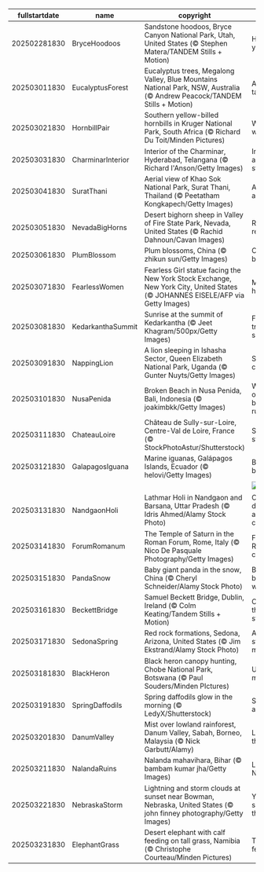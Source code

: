 |fullstartdate|name|copyright|title|image|
|--|--|--|--|--|
202502281830|BryceHoodoos|Sandstone hoodoos, Bryce Canyon National Park, Utah, United States (© Stephen Matera/TANDEM Stills + Motion)|Hoodoo you do?|![](/en-IN/2025/03/202502281830BryceHoodoos.jpg)|
202503011830|EucalyptusForest|Eucalyptus trees, Megalong Valley, Blue Mountains National Park, NSW, Australia (© Andrew Peacock/TANDEM Stills + Motion)|A eucalyp-tastic view|![](/en-IN/2025/03/202503011830EucalyptusForest.jpg)|
202503021830|HornbillPair|Southern yellow-billed hornbills in Kruger National Park, South Africa (© Richard Du Toit/Minden Pictures)|Wild about wildlife|![](/en-IN/2025/03/202503021830HornbillPair.jpg)|
202503031830|CharminarInterior|Interior of the Charminar, Hyderabad, Telangana (© Richard I'Anson/Getty Images)|Inside the ancient stone walls|![](/en-IN/2025/03/202503031830CharminarInterior.jpg)|
202503041830|SuratThani|Aerial view of Khao Sok National Park, Surat Thani, Thailand (© Peetatham Kongkapech/Getty Images)|A jungle adventure|![](/en-IN/2025/03/202503041830SuratThani.jpg)|
202503051830|NevadaBigHorns|Desert bighorn sheep in Valley of Fire State Park, Nevada, United States (© Rachid Dahnoun/Cavan Images)|Rocky relationship|![](/en-IN/2025/03/202503051830NevadaBigHorns.jpg)|
202503061830|PlumBlossom|Plum blossoms, China (© zhikun sun/Getty Images)|China in bloom|![](/en-IN/2025/03/202503061830PlumBlossom.jpg)|
202503071830|FearlessWomen|Fearless Girl statue facing the New York Stock Exchange, New York City, United States (© JOHANNES EISELE/AFP via Getty Images)|Making her-story!|![](/en-IN/2025/03/202503071830FearlessWomen.jpg)|
202503081830|KedarkanthaSummit|Sunrise at the summit of Kedarkantha (© Jeet Khagram/500px/Getty Images)|Frozen trails, soft sunrise|![](/en-IN/2025/03/202503081830KedarkanthaSummit.jpg)|
202503091830|NappingLion|A lion sleeping in Ishasha Sector, Queen Elizabeth National Park, Uganda (© Gunter Nuyts/Getty Images)|Snooze and conquer|![](/en-IN/2025/03/202503091830NappingLion.jpg)|
202503101830|NusaPenida|Broken Beach in Nusa Penida, Bali, Indonesia (© joakimbkk/Getty Images)|When the ocean breaks the rules|![](/en-IN/2025/03/202503101830NusaPenida.jpg)|
202503111830|ChateauLoire|Château de Sully-sur-Loire, Centre-Val de Loire, France (© StockPhotoAstur/Shutterstock)|Standing strong|![](/en-IN/2025/03/202503111830ChateauLoire.jpg)|
202503121830|GalapagosIguana|Marine iguanas, Galápagos Islands, Ecuador (© helovi/Getty Images)|Basking buddies|![](/en-IN/2025/03/202503121830GalapagosIguana.jpg)|
||||![](/en-IN/2025/03/.jpg)|
202503131830|NandgaonHoli|Lathmar Holi in Nandgaon and Barsana, Uttar Pradesh (© Idris Ahmed/Alamy Stock Photo)|Colour, devotion and festive cheer|![](/en-IN/2025/03/202503131830NandgaonHoli.jpg)|
202503141830|ForumRomanum|The Temple of Saturn in the Roman Forum, Rome, Italy (© Nico De Pasquale Photography/Getty Images)|Friends, Romans, countrymen|![](/en-IN/2025/03/202503141830ForumRomanum.jpg)|
202503151830|PandaSnow|Baby giant panda in the snow, China (© Cheryl Schneider/Alamy Stock Photo)|Back to black...and white|![](/en-IN/2025/03/202503151830PandaSnow.jpg)|
202503161830|BeckettBridge|Samuel Beckett Bridge, Dublin, Ireland (© Colm Keating/Tandem Stills + Motion)|Crossing the Liffey in style|![](/en-IN/2025/03/202503161830BeckettBridge.jpg)|
202503171830|SedonaSpring|Red rock formations, Sedona, Arizona, United States (© Jim Ekstrand/Alamy Stock Photo)|A vortex state of mind|![](/en-IN/2025/03/202503171830SedonaSpring.jpg)|
202503181830|BlackHeron|Black heron canopy hunting, Chobe National Park, Botswana (© Paul Souders/Minden PIctures)|Umbrella manoeuvre|![](/en-IN/2025/03/202503181830BlackHeron.jpg)|
202503191830|SpringDaffodils|Spring daffodils glow in the morning (© LedyX/Shutterstock)|Spring awakening|![](/en-IN/2025/03/202503191830SpringDaffodils.jpg)|
202503201830|DanumValley|Mist over lowland rainforest, Danum Valley, Sabah, Borneo, Malaysia (© Nick Garbutt/Alamy)|Long live the trees|![](/en-IN/2025/03/202503201830DanumValley.jpg)|
202503211830|NalandaRuins|Nalanda mahavihara, Bihar (© bambam kumar jha/Getty Images)|Legends of Nalanda|![](/en-IN/2025/03/202503211830NalandaRuins.jpg)|
202503221830|NebraskaStorm|Lightning and storm clouds at sunset near Bowman, Nebraska, United States (© john finney photography/Getty Images)|You can't silence thunder|![](/en-IN/2025/03/202503221830NebraskaStorm.jpg)|
202503231830|ElephantGrass|Desert elephant with calf feeding on tall grass, Namibia (© Christophe Courteau/Minden Pictures)|Tall grass feast|![](/en-IN/2025/03/202503231830ElephantGrass.jpg)|
